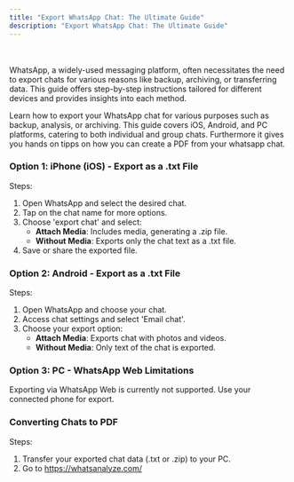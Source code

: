 ```yaml
---
title: "Export WhatsApp Chat: The Ultimate Guide"
description: "Export WhatsApp Chat: The Ultimate Guide"
--- 
```

<br><br>
WhatsApp, a widely-used messaging platform, often necessitates the need to export chats for various reasons like backup, archiving, or transferring data. This guide offers step-by-step instructions tailored for different devices and provides insights into each method.

Learn how to export your WhatsApp chat for various purposes such as backup, analysis, or archiving. This guide covers iOS, Android, and PC platforms, catering to both individual and group chats. Furthermore it gives you hands on tipps on how you can create a PDF from your whatsapp chat.

### Option 1: iPhone (iOS) - Export as a .txt File

Steps:
1. Open WhatsApp and select the desired chat.
2. Tap on the chat name for more options.
3. Choose 'export chat' and select:
   - **Attach Media**: Includes media, generating a .zip file.
   - **Without Media**: Exports only the chat text as a .txt file.
4. Save or share the exported file.

### Option 2: Android - Export as a .txt File

Steps:
1. Open WhatsApp and choose your chat.
2. Access chat settings and select 'Email chat'.
3. Choose your export option:
   - **Attach Media**: Exports chat with photos and videos.
   - **Without Media**: Only text of the chat is exported.

### Option 3: PC - WhatsApp Web Limitations

Exporting via WhatsApp Web is currently not supported. Use your connected phone for export.

### Converting Chats to PDF

Steps:
1. Transfer your exported chat data (.txt or .zip) to your PC.
2. Go to https://whatsanalyze.com/